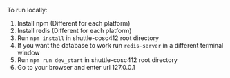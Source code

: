 To run locally:
1. Install npm (Different for each platform)
2. Install redis (Different for each platform)
3. Run `npm install` in shuttle-cosc412 root directory
4. If you want the database to work run `redis-server` in a different terminal window
5. Run `npm run dev_start` in shuttle-cosc412 root directory
6. Go to your browser and enter url 127.0.0.1